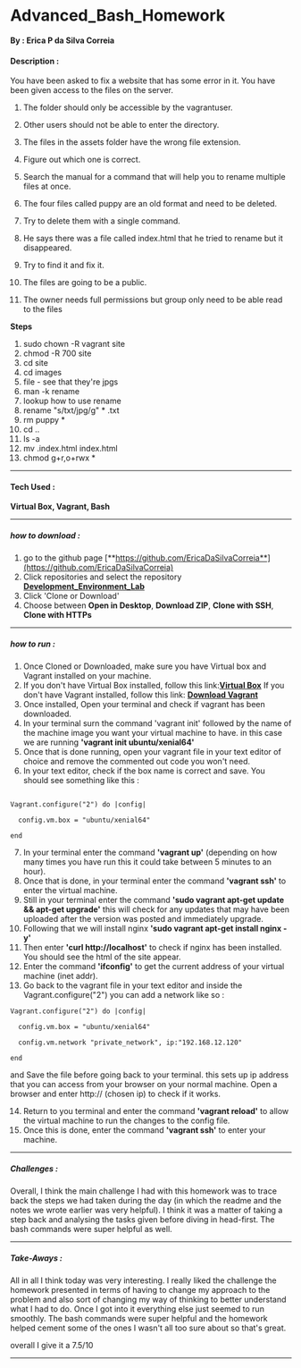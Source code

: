 # Advanced_Bash_Homework

**By : Erica P da Silva Correia**

#### Description :

You have been asked to fix a website that has some error in it. You have been given access to the files on the server.

1. The folder should only be accessible by the vagrantuser.

2. Other users should not be able to enter the directory.
3. The files in the assets folder have the wrong file extension.
4. Figure out which one is correct.
5. Search the manual for a command that will help you to rename multiple files at once.
6. The four files called puppy are an old format and need to be deleted.
7. Try to delete them with a single command.
8. He says there was a file called index.html that he tried to rename but it disappeared.
9. Try to find it and fix it.
10. The files are going to be a public.
11. The owner needs full permissions but group only need to be able read to the files

**Steps**

1. sudo chown -R vagrant site
2. chmod -R 700 site
3. cd site
4. cd images
5. file - see that they're jpgs
6. man -k rename
7. lookup how to use rename
8. rename "s/txt/jpg/g" * .txt
9. rm puppy *
10. cd ..
11. ls -a
12. mv .index.html index.html
13. chmod g+r,o+rwx *


-----

#### Tech Used :
**Virtual Box, Vagrant, Bash**

-----
##### how to download :


1. go to the github page [**https://github.com/EricaDaSilvaCorreia**](https://github.com/EricaDaSilvaCorreia)
2. Click repositories and select the repository [**Development_Environment_Lab**](https://github.com/EricaDaSilvaCorreia/Development_Environment_Lab)
3. Click 'Clone or Download'
4. Choose between **Open in Desktop**, **Download ZIP**, **Clone with SSH**, **Clone with HTTPs**

-----
##### how to run :


1. Once Cloned or Downloaded, make sure you have Virtual box and Vagrant installed on your machine.
2. If you don't have Virtual Box installed, follow this link:[**Virtual Box**](https://www.virtualbox.org/wiki/Downloads)
If you don't have Vagrant installed, follow this link: [**Download Vagrant**](https://www.vagrantup.com/downloads.html)
3. Once installed, Open your terminal and check if vagrant has been downloaded.
4. In your terminal surn the command 'vagrant init' followed by the name of the machine image you want your virtual machine to have. in this case we are running **'vagrant init ubuntu/xenial64'**
5. Once that is done running, open your vagrant file in your text editor of choice and remove the commented out code you won't need.
6. In your text editor, check if the box name is correct and save. You should see something like this :

~~~

Vagrant.configure("2") do |config|

  config.vm.box = "ubuntu/xenial64"

end
~~~

7. In your terminal enter the command **'vagrant up'** (depending on how many times you have run this it could take between 5 minutes to an hour).
8. Once that is done, in your terminal enter the command **'vagrant ssh'** to enter the virtual machine.
9. Still in your terminal enter the command **'sudo vagrant apt-get update && apt-get upgrade'** this will check for any updates that may have been uploaded after the version was posted and immediately upgrade.
10. Following that we will install nginx **'sudo vagrant apt-get install nginx -y'**
11. Then enter **'curl http://localhost'** to check if nginx has been installed. You should see the html of the site appear.
12. Enter the command **'ifconfig'** to get the current address of your virtual machine (inet addr).
13. Go back to the vagrant file in your text editor and inside the Vagrant.configure("2") you can add a network like so :


~~~
Vagrant.configure("2") do |config|

  config.vm.box = "ubuntu/xenial64"

  config.vm.network "private_network", ip:"192.168.12.120"

end
~~~

and Save the file before going back to your terminal. this sets up ip address that you can access from your browser on your normal machine. Open a browser and enter http:// (chosen ip) to check if it works.

14. Return to you terminal and enter the command **'vagrant reload'** to allow the virtual machine to run the changes to the config file.
15. Once this is done, enter the command  **'vagrant ssh'** to enter your machine.

-----


##### Challenges :

Overall, I think the main challenge I had with this homework was to trace back the steps we had taken during the day (in which the readme and the notes we wrote earlier was very helpful). I think it was a matter of taking a step back and analysing the tasks given before diving in head-first. The bash commands were super helpful as well.

-----

##### Take-Aways :

All in all I think today was very interesting. I really liked the challenge the homework presented in terms of having to change my approach to the problem and also sort of changing my way of thinking to better understand what I had to do. Once I got into it everything else just seemed to run smoothly. The bash commands were super helpful and the homework helped cement some of the ones I wasn't all too sure about so that's great.

overall I give it a 7.5/10

-----
